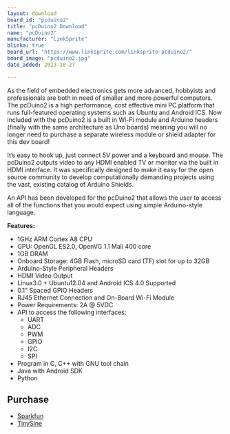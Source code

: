 ```yaml
---
layout: download
board_id: "pcduino2"
title: "pcDuino2 Download"
name: "pcDuino2"
manufacturer: "LinkSprite"
blinka: true
board_url: "https://www.linksprite.com/linksprite-pcduino2/"
board_image: "pcduino2.jpg"
date_added: 2023-10-27

---
```


As the field of embedded electronics gets more advanced, hobbyists and professionals are both in need of smaller and more powerful computers. The pcDuino2 is a high performance, cost effective mini PC platform that runs full-featured operating systems such as Ubuntu and Android ICS. Now included with the pcDuino2 is a built in Wi-Fi module and Arduino headers (finally with the same architecture as Uno boards) meaning you will no longer need to purchase a separate wireless module or shield adapter for this dev board!

It’s easy to hook up, just connect 5V power and a keyboard and mouse. The pcDuino2 outputs video to any HDMI enabled TV or monitor via the built in HDMI interface. It was specifically designed to make it easy for the open source community to develop computationally demanding projects using the vast, existing catalog of Arduino Shields.

An API has been developed for the pcDuino2 that allows the user to access all of the functions that you would expect using simple Arduino-style language.

**Features:**

- 1GHz ARM Cortex A8 CPU
- GPU: OpenGL ES2.0, OpenVG 1.1 Mali 400 core
- 1GB DRAM
- Onboard Storage: 4GB Flash, microSD card (TF) slot for up to 32GB
- Arduino-Style Peripheral Headers
- HDMI Video Output
- Linux3.0 + Ubuntu12.04 and Android ICS 4.0 Supported
- 0.1" Spaced GPIO Headers
- RJ45 Ethernet Connection and On-Board Wi-Fi Module
- Power Requirements: 2A @ 5VDC
- API to access the following interfaces:
  - UART
  - ADC
  - PWM
  - GPIO
  - I2C
  - SPI
- Program in C, C++ with GNU tool chain
- Java with Android SDK
- Python

## Purchase
* [Sparkfun](https://www.sparkfun.com/products/retired/12749)
* [TinySine](https://www.tinyosshop.com/Pcduino2)
